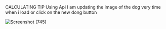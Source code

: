 CALCULATING TIP 
Using Api I am updating the image of the dog very time when i load or click on the new dong button

![Screenshot (745)](https://user-images.githubusercontent.com/80911833/185555410-d6b25dfd-72d5-42ff-8221-b6f65f667b5d.png)

